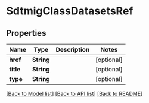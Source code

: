 # SdtmigClassDatasetsRef

## Properties
Name | Type | Description | Notes
------------ | ------------- | ------------- | -------------
**href** | **String** |  | [optional] 
**title** | **String** |  | [optional] 
**type** | **String** |  | [optional] 

[[Back to Model list]](../README.md#documentation-for-models) [[Back to API list]](../README.md#documentation-for-api-endpoints) [[Back to README]](../README.md)


